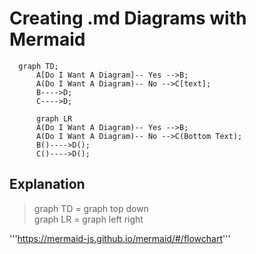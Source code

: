 # Creating .md Diagrams with Mermaid



```mermaid
  graph TD;    
      A[Do I Want A Diagram]-- Yes -->B;
      A(Do I Want A Diagram)-- No -->C[text];
      B---->D;
      C---->D;
```

```mermaid
      graph LR
      A(Do I Want A Diagram)-- Yes -->B;
      A(Do I Want A Diagram)-- No -->C(Bottom Text);
      B()---->D();
      C()---->D();
```




## Explanation

> graph TD = graph top down <br>
>  graph LR = graph left right


'''https://mermaid-js.github.io/mermaid/#/flowchart'''


